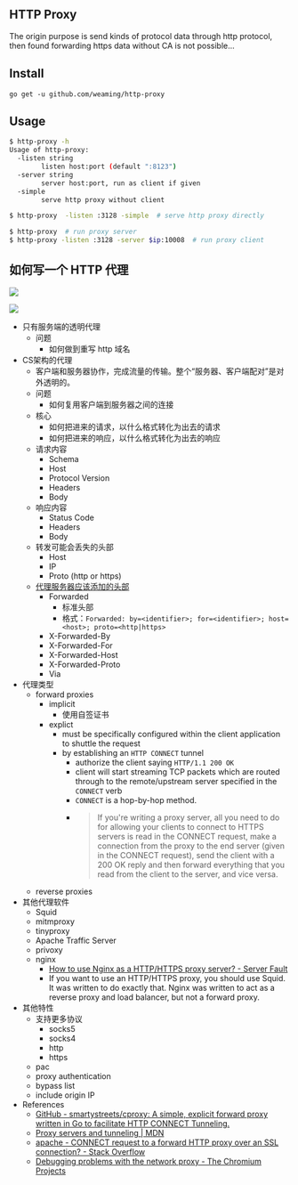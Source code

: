 ## HTTP Proxy

The origin purpose is send kinds of protocol data through http protocol,
then found forwarding https data without CA is not possible...

## Install

```
go get -u github.com/weaming/http-proxy
```

## Usage

```sh
$ http-proxy -h
Usage of http-proxy:
  -listen string
    	listen host:port (default ":8123")
  -server string
    	server host:port, run as client if given
  -simple
    	serve http proxy without client

$ http-proxy  -listen :3128 -simple  # serve http proxy directly

$ http-proxy  # run proxy server
$ http-proxy -listen :3128 -server $ip:10008  # run proxy client
 ```

## 如何写一个 HTTP 代理

![](https://www.ibm.com/support/knowledgecenter/ssw_ibm_i_73/rzaie/rzal8502.gif)

![](https://www.ibm.com/support/knowledgecenter/ssw_ibm_i_73/rzaie/rzal8504.gif)

* 只有服务端的透明代理
  * 问题
    * 如何做到重写 http 域名
* CS架构的代理
  * 客户端和服务器协作，完成流量的传输。整个“服务器、客户端配对”是对外透明的。
  * 问题
    * 如何复用客户端到服务器之间的连接
  * 核心
    * 如何把进来的请求，以什么格式转化为出去的请求
    * 如何把进来的响应，以什么格式转化为出去的响应
  * 请求内容
    * Schema
    * Host
    * Protocol Version
    * Headers
    * Body
  * 响应内容
    * Status Code
    * Headers
    * Body
  * 转发可能会丢失的头部
    * Host
    * IP
    * Proto (http or https)
  * [代理服务器应该添加的头部](https://tools.ietf.org/html/rfc7239#section-4)
    * Forwarded
      * 标准头部
      * 格式：`Forwarded: by=<identifier>; for=<identifier>; host=<host>; proto=<http|https>`
    * X-Forwarded-By
    * X-Forwarded-For
    * X-Forwarded-Host
    * X-Forwarded-Proto
    * Via
* 代理类型
  * forward proxies
    * implicit
      * 使用自签证书
    * explict
      * must be specifically configured within the client application to shuttle the request
      * by establishing an `HTTP CONNECT` tunnel
        * authorize the client saying `HTTP/1.1 200 OK`
        * client will start streaming TCP packets which are routed through to the remote/upstream server specified in the `CONNECT` verb
        * `CONNECT` is a hop-by-hop method.
        * > If you're writing a proxy server, all you need to do for allowing your clients to connect to HTTPS servers is read in the CONNECT request, make a connection from the proxy to the end server (given in the CONNECT request), send the client with a 200 OK reply and then forward everything that you read from the client to the server, and vice versa.
  * reverse proxies
* 其他代理软件
  * Squid
  * mitmproxy
  * tinyproxy
  * Apache Traffic Server
  * privoxy
  * nginx
    * [How to use Nginx as a HTTP/HTTPS proxy server? - Server Fault](https://serverfault.com/questions/298392/how-to-use-nginx-as-a-http-https-proxy-server)
    * If you want to use an HTTP/HTTPS proxy, you should use Squid. It was written to do exactly that. Nginx was written to act as a reverse proxy and load balancer, but not a forward proxy.
* 其他特性
  * 支持更多协议
    * socks5
    * socks4
    * http
    * https
  * pac
  * proxy authentication
  * bypass list
  * include origin IP
* References
  * [GitHub - smartystreets/cproxy: A simple, explicit forward proxy written in Go to facilitate HTTP CONNECT Tunneling.](https://github.com/smartystreets/cproxy)
  * [Proxy servers and tunneling | MDN](https://developer.mozilla.org/en-US/docs/Web/HTTP/Proxy_servers_and_tunneling)
  * [apache - CONNECT request to a forward HTTP proxy over an SSL connection? - Stack Overflow](https://stackoverflow.com/questions/6594604/connect-request-to-a-forward-http-proxy-over-an-ssl-connection)
  * [Debugging problems with the network proxy - The Chromium Projects](https://www.chromium.org/developers/design-documents/network-stack/debugging-net-proxy)
